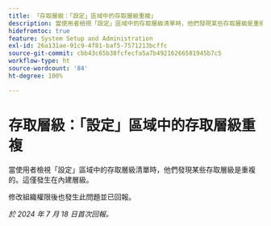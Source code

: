 ```yaml
---
title: 「存取層級：「設定」區域中的存取層級重複」
description: 當使用者檢視「設定」區域中的存取層級清單時，他們發現某些存取層級是重複的。這僅發生在內建層級。
hidefromtoc: true
feature: System Setup and Administration
exl-id: 26a131ae-91c9-4f81-baf5-7571213bcffc
source-git-commit: cbb43c65b38fcfecfa5a7b49216266581945b7c5
workflow-type: ht
source-wordcount: '84'
ht-degree: 100%

---
```


# 存取層級：「設定」區域中的存取層級重複

當使用者檢視「設定」區域中的存取層級清單時，他們發現某些存取層級是重複的。這僅發生在內建層級。

修改組織權限後也發生此問題並已回報。

_於 2024 年 7 月 18 日首次回報。_
